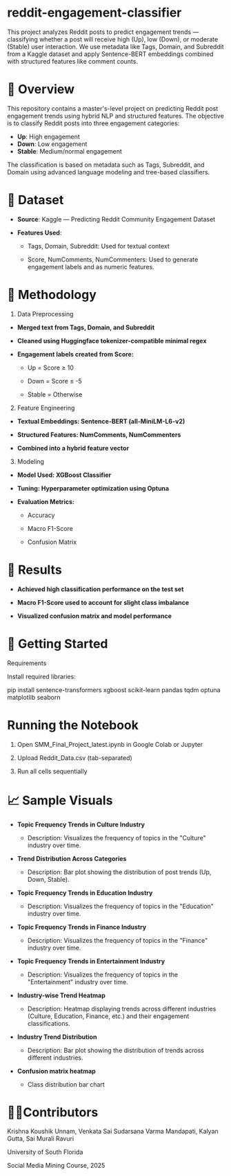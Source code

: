 # reddit-engagement-classifier
This project analyzes Reddit posts to predict engagement trends — classifying whether a post will receive high (Up), low (Down), or moderate (Stable) user interaction. We use metadata like Tags, Domain, and Subreddit from a Kaggle dataset and apply Sentence-BERT embeddings combined with structured features like comment counts.


# 📘 Overview

This repository contains a master's-level project on predicting Reddit post engagement trends using hybrid NLP and structured features. The objective is to classify Reddit posts into three engagement categories:

- **Up**: High engagement
- **Down**: Low engagement
- **Stable**: Medium/normal engagement


The classification is based on metadata such as Tags, Subreddit, and Domain using advanced language modeling and tree-based classifiers.


# 📂 Dataset

- **Source**: Kaggle — Predicting Reddit Community Engagement Dataset

- **Features Used**:

  - Tags, Domain, Subreddit: Used for textual context

  - Score, NumComments, NumCommenters: Used to generate engagement labels and as numeric features.


# 🧠 Methodology

1. Data Preprocessing

- **Merged text from Tags, Domain, and Subreddit**

- **Cleaned using Huggingface tokenizer-compatible minimal regex**

- **Engagement labels created from Score:**

  - Up = Score ≥ 10

  - Down = Score ≤ -5

  - Stable = Otherwise

2. Feature Engineering

- **Textual Embeddings: Sentence-BERT (all-MiniLM-L6-v2)**

- **Structured Features: NumComments, NumCommenters**

- **Combined into a hybrid feature vector**

3. Modeling

- **Model Used: XGBoost Classifier**

- **Tuning: Hyperparameter optimization using Optuna**

- **Evaluation Metrics:**

  - Accuracy

  - Macro F1-Score

  - Confusion Matrix


# 🧪 Results

- **Achieved high classification performance on the test set**

- **Macro F1-Score used to account for slight class imbalance**

- **Visualized confusion matrix and model performance**

# 🚀 Getting Started

Requirements

Install required libraries:

pip install sentence-transformers xgboost scikit-learn pandas tqdm optuna matplotlib seaborn

# Running the Notebook

1. Open SMM_Final_Project_latest.ipynb in Google Colab or Jupyter

2. Upload Reddit_Data.csv (tab-separated)

3. Run all cells sequentially

# 📈 Sample Visuals
- **Topic Frequency Trends in Culture Industry**

    -  Description: Visualizes the frequency of topics in the "Culture" industry over time.

- **Trend Distribution Across Categories**

    -  Description: Bar plot showing the distribution of post trends (Up, Down, Stable).

- **Topic Frequency Trends in Education Industry**

    -  Description: Visualizes the frequency of topics in the "Education" industry over time.

- **Topic Frequency Trends in Finance Industry**

    -  Description: Visualizes the frequency of topics in the "Finance" industry over time.

- **Topic Frequency Trends in Entertainment Industry**

    -  Description: Visualizes the frequency of topics in the "Entertainment" industry over time.

- **Industry-wise Trend Heatmap**

    -  Description: Heatmap displaying trends across different industries (Culture, Education, Finance, etc.) and their engagement classifications.

- **Industry Trend Distribution**

    -  Description: Bar plot showing the distribution of trends across different industries.


- **Confusion matrix heatmap**

    -  Class distribution bar chart


# 👨‍💻Contributors

Krishna Koushik Unnam, Venkata Sai Sudarsana Varma Mandapati, Kalyan Gutta, Sai Murali Ravuri

University of South Florida

Social Media Mining Course, 2025
